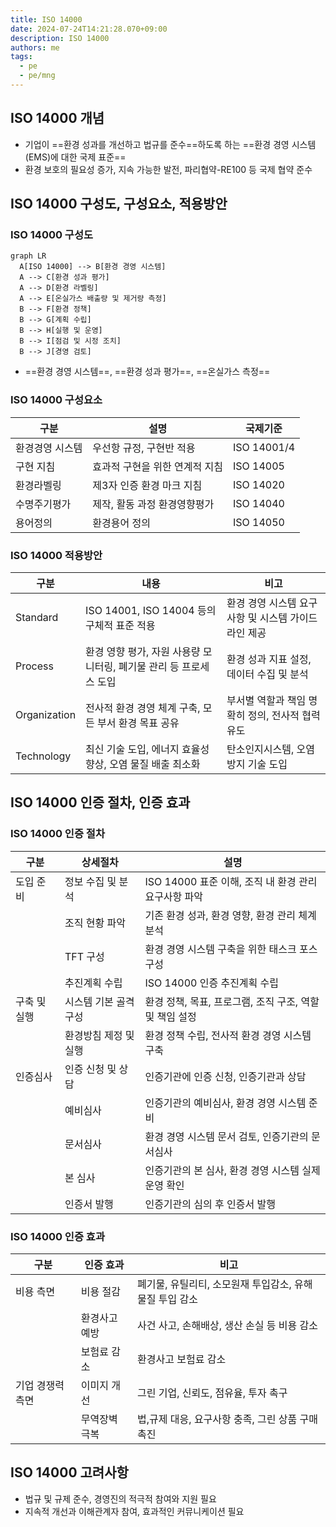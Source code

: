 ```yaml
---
title: ISO 14000
date: 2024-07-24T14:21:28.070+09:00
description: ISO 14000
authors: me
tags:
  - pe
  - pe/mng
---
```


## ISO 14000 개념

- 기업이 ==환경 성과를 개선하고 법규를 준수==하도록 하는 ==환경 경영 시스템(EMS)에 대한 국제 표준==
- 환경 보호의 필요성 증가, 지속 가능한 발전, 파리협약-RE100 등 국제 협약 준수

## ISO 14000 구성도, 구성요소, 적용방안

### ISO 14000 구성도

```mermaid
graph LR
  A[ISO 14000] --> B[환경 경영 시스템]
  A --> C[환경 성과 평가]
  A --> D[환경 라벨링]
  A --> E[온실가스 배출량 및 제거량 측정]
  B --> F[환경 정책]
  B --> G[계획 수립]
  B --> H[실행 및 운영]
  B --> I[점검 및 시정 조치]
  B --> J[경영 검토]
```

- ==환경 경영 시스템==, ==환경 성과 평가==, ==온실가스 측정==

### ISO 14000 구성요소

| 구분 | 설명 | 국제기준 |
| --- | --- | --- |
| 환경경영 시스템 | 우선항 규정, 구현반 적용 | ISO 14001/4 |
| 구현 지침 | 효과적 구현을 위한 연계적 지침 | ISO 14005 |
| 환경라벨링 | 제3자 인증 환경 마크 지침 | ISO 14020 |
| 수명주기평가 | 제작, 활동 과정 환경영향평가 | ISO 14040 |
| 용어정의 | 환경용어 정의 | ISO 14050 |

### ISO 14000 적용방안

| 구분 | 내용 | 비고 |
| --- | --- | --- |
| Standard | ISO 14001, ISO 14004 등의 구체적 표준 적용 | 환경 경영 시스템 요구사항 및 시스템 가이드라인 제공 |
| Process | 환경 영향 평가, 자원 사용량 모니터링, 폐기물 관리 등 프로세스 도입 | 환경 성과 지표 설정, 데이터 수집 및 분석 |
| Organization | 전사적 환경 경영 체계 구축, 모든 부서 환경 목표 공유 | 부서별 역할과 책임 명확히 정의, 전사적 협력 유도 |
| Technology | 최신 기술 도입, 에너지 효율성 향상, 오염 물질 배출 최소화 | 탄소인지시스템, 오염 방지 기술 도입 |

## ISO 14000 인증 절차, 인증 효과

### ISO 14000 인증 절차

| 구분 | 상세절차 | 설명 |
| --- | --- | --- |
| 도입 준비 | 정보 수집 및 분석 | ISO 14000 표준 이해, 조직 내 환경 관리 요구사항 파악 |
| | 조직 현황 파악 | 기존 환경 성과, 환경 영향, 환경 관리 체계 분석 |
| | TFT 구성 | 환경 경영 시스템 구축을 위한 태스크 포스 구성 |
| | 추진계획 수립 | ISO 14000 인증 추진계획 수립 |
| 구축 및 실행 | 시스템 기본 골격 구성 | 환경 정책, 목표, 프로그램, 조직 구조, 역할 및 책임 설정 |
| | 환경방침 제정 및 실행 | 환경 정책 수립, 전사적 환경 경영 시스템 구축 |
| 인증심사 | 인증 신청 및 상담 | 인증기관에 인증 신청, 인증기관과 상담 |
| | 예비심사 | 인증기관의 예비심사, 환경 경영 시스템 준비 |
| | 문서심사 | 환경 경영 시스템 문서 검토, 인증기관의 문서심사 |
| | 본 심사 | 인증기관의 본 심사, 환경 경영 시스템 실제 운영 확인 |
| | 인증서 발행 | 인증기관의 심의 후 인증서 발행 |

### ISO 14000 인증 효과

| 구분 | 인증 효과 | 비고 |
| --- | --- | --- |
| 비용 측면 | 비용 절감 | 폐기물, 유틸리티, 소모원재 투입감소, 유해물질 투입 감소 |
| | 환경사고 예방 | 사건 사고, 손해배상, 생산 손실 등 비용 감소 |
| | 보험료 감소 | 환경사고 보험료 감소 |
| 기업 경쟁력 측면 | 이미지 개선 | 그린 기업, 신뢰도, 점유율, 투자 촉구 |
| | 무역장벽 극복 | 법,규제 대응, 요구사항 충족, 그린 상품 구매 촉진 |

## ISO 14000 고려사항

- 법규 및 규제 준수, 경영진의 적극적 참여와 지원 필요
- 지속적 개선과 이해관계자 참여, 효과적인 커뮤니케이션 필요
